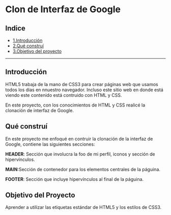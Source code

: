 # Clon de Interfaz de Google 

## Indice

* [1.Introducción](https://github.com/Aranza-Pulido/ClondeGoogle/blob/main/README.md#introducci%C3%B3n)
* [2.Qué construí](https://github.com/Aranza-Pulido/ClondeGoogle/blob/main/README.md#qu%C3%A9-constru%C3%AD)
* [3.Objetivo del proyecto](#)

****

## Introducción 
HTML5 trabaja de la mano de CSS3 para crear páginas web que usamos todos los dias en nnuestro navegador. Incluso este sitio web en donde está viendo este contenido está contruido con HTML y CSS.

En este proyecto, con los conocimientos de HTML y CSS realicé la clonación de interfaz de Google.

## Qué construí
En este proyecto me enfoqué en contruir la clonación de la interfaz de Google, contiene las siguientes secciones:

 **HEADER**: Sección que involucra la foo de mi perfil, iconos y sección de hipervínculos.
 
 **MAIN**:Sección de contenedor para los elementos centrales de la páguina.
 
 **FOOTER**: Sección que incluye hipervínculos al final de la páguina.
 
 ## Objetivo del Proyecto
 Aprender a utilizar las etiquetas estándar de HTML5 y los estilos de CSS3.
